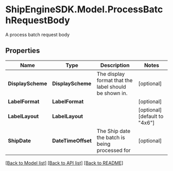 # ShipEngineSDK.Model.ProcessBatchRequestBody
A process batch request body

## Properties

Name | Type | Description | Notes
------------ | ------------- | ------------- | -------------
**DisplayScheme** | **DisplayScheme** | The display format that the label should be shown in. | [optional] 
**LabelFormat** | **LabelFormat** |  | [optional] 
**LabelLayout** | **LabelLayout** |  | [optional] [default to "4x6"]
**ShipDate** | **DateTimeOffset** | The Ship date the batch is being processed for | [optional] 

[[Back to Model list]](../../README.md#documentation-for-models) [[Back to API list]](../../README.md#documentation-for-api-endpoints) [[Back to README]](../../README.md)

